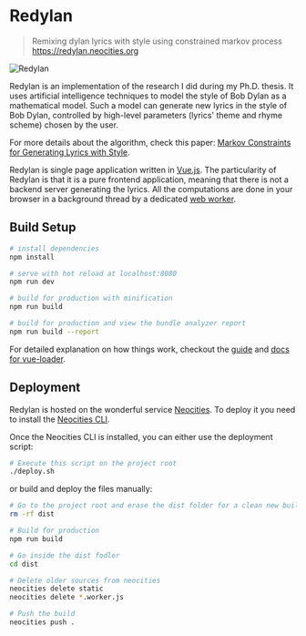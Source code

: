 # Redylan

> Remixing dylan lyrics with style using constrained markov process https://redylan.neocities.org


![Redylan](https://raw.github.com/gabrielebarbieri/redylan/master/screenshot.png)

Redylan is an implementation of the research I did during my Ph.D. thesis. It uses artificial intelligence techniques to model the style of Bob Dylan as a mathematical model. Such a model can generate new lyrics in the style of Bob Dylan, controlled by high-level parameters (lyrics' theme and rhyme scheme) chosen by the user.

For more details about the algorithm, check this paper: [Markov Constraints for Generating Lyrics with Style](https://www.csl.sony.fr/downloads/papers/2012/barbieri-12a.pdf).

Redylan is single page application written in [Vue.js](https://vuejs.org/). The particularity of Redylan is that it is a pure frontend application, meaning that there is not a backend server generating the lyrics. All the computations are done in your browser in a background thread by a dedicated [web worker](https://developer.mozilla.org/en-US/docs/Web/API/Web_Workers_API/Using_web_workers).

## Build Setup

``` bash
# install dependencies
npm install

# serve with hot reload at localhost:8080
npm run dev

# build for production with minification
npm run build

# build for production and view the bundle analyzer report
npm run build --report

```

For detailed explanation on how things work, checkout the [guide](http://vuejs-templates.github.io/webpack/) and [docs for vue-loader](http://vuejs.github.io/vue-loader).


## Deployment

Redylan is hosted on the wonderful service [Neocities](https://neocities.org/). To deploy it you need to install the [Neocities CLI](https://neocities.org/cli).

Once the Neocities CLI is installed, you can either use the deployment script:

``` bash
# Execute this script on the project root
./deploy.sh
```

or build and deploy the files manually:

``` bash
# Go to the project root and erase the dist folder for a clean new build
rm -rf dist

# Build for production 
npm run build

# Go inside the dist fodler
cd dist

# Delete older sources from neocities
neocities delete static
neocities delete *.worker.js

# Push the build
neocities push .
```
